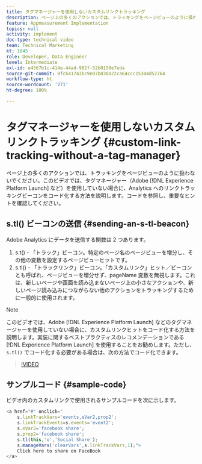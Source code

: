 ```yaml
---
title: タグマネージャーを使用しないカスタムリンクトラッキング
description: ページ上の多くのアクションでは、トラッキングをページビューのように扱わないでください。このビデオでは、タグマネージャー（Experience Platform Launch など）を使用していない場合に、Analytics へのリンクトラッキングビーコンをコード化する方法を説明します。コードを参照し、重要なヒントを確認してください。
feature: Appmeasurement Implementation
topics: null
activity: implement
doc-type: technical video
team: Technical Marketing
kt: 1845
role: Developer, Data Engineer
level: Intermediate
exl-id: e4567b1c-414e-44ad-982f-52b0150e7eda
source-git-commit: 8fc641743bc9e07b838a22ca64ccc15344d52764
workflow-type: ht
source-wordcount: '271'
ht-degree: 100%

---
```


# タグマネージャーを使用しないカスタムリンクトラッキング {#custom-link-tracking-without-a-tag-manager}

ページ上の多くのアクションでは、トラッキングをページビューのように扱わないでください。このビデオでは、タグマネージャー（Adobe [!DNL Experience Platform Launch] など）を使用していない場合に、Analytics へのリンクトラッキングビーコンをコード化する方法を説明します。コードを参照し、重要なヒントを確認してください。

## s.tl() ビーコンの送信 {#sending-an-s-tl-beacon}

Adobe Analytics にデータを送信する関数は 2 つあります。

1. s.t() - 「トラック」ビーコン。特定のページ名のページビューを増分し、その他の変数を設定するページビューヒットです。
1. s.tl() - 「トラックリンク」ビーコン。「カスタムリンク」ヒット／ビーコンとも呼ばれ、ページビューを増分せず、pageName 変数を無視します。これは、新しいページや画面を読み込まないページ上の小さなアクションや、新しいページ読み込みにつながらない他のアクションをトラッキングするために一般的に使用されます。

>[!NOTE]
>
>このビデオでは、Adobe [!DNL Experience Platform Launch] などのタグマネージャーを使用していない場合に、カスタムリンクヒットをコード化する方法を説明します。実装に関するベストプラクティスのレコメンデーションである [!DNL Experience Platform Launch] を使用することをお勧めします。ただし、`s.tl()` でコード化する必要がある場合は、次の方法でコード化できます。

>[!VIDEO](https://video.tv.adobe.com/v/25832/?quality=12&learn=on)

## サンプルコード {#sample-code}

ビデオ内のカスタムリンクで使用されるサンプルコードを次に示します。

```JavaScript
<a href="#" onclick="
    s.linkTrackVars='events,eVar2,prop2';
    s.linkTrackEvents=s.events='event2';
    s.eVar2='facebook share';
    s.prop2='facebook share';
    s.tl(this,'o','Social Share');
    s.manageVars('clearVars',s.linkTrackVars,1);">
    Click here to share on FaceBook
</a>
```
